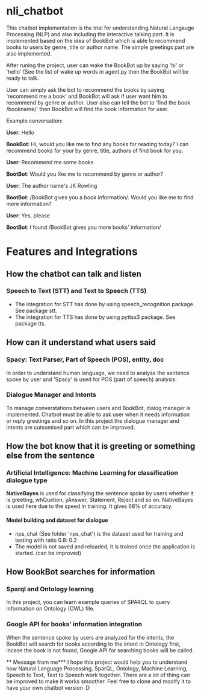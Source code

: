 # nli_chatbot 
This chatbot implementation is the trial for understanding Natural Langauge Processing (NLP) and also including the interactive talking part. It is implemented based on the idea of BookBot which is able to recommend books to users by genre, title or author name. The simple greetings part are also implemented.

After runing the project, user can wake the BookBot up by saying 'hi' or 'hello' (See the list of wake up words in agent.py then the BookBot will be ready to talk. 

User can simply ask the bot to recommend the books by saying 'recommend me a book' and BookBot will ask if user want him to recommend by genre or author. User also can tell the bot to 'find the book /bookname/' then BookBot will find the book information for user.

Example conversation:

**User**: Hello

**BookBot**: Hi, would you like me to find any books for reading today? I can recommend books for your by genre, title, authors of find book for you.

**User**: Recommend me some books 

**BootBot**: Would you like me to recommend by genre or author?

**User**: The author name's JK Rowling

**BootBot**: /BookBot gives you a book information/. Would you like me to find more information?

**User**: Yes, please

**BootBot**: I found /BookBot gives you more books' information/


# Features and Integrations

## How the chatbot can talk and listen
### Speech to Text (STT) and Text to Speech (TTS)
* The integration for STT has done by using speech_recognition package. See package stt.
* The integration for TTS has done by using pyttsx3 package. See package tts.


## How can it understand what users said

### Spacy: Text Parser, Part of Speech (POS), entity, doc
In order to understand human language, we need to analyse the sentence spoke by user and 'Spacy' is used for POS (part of speech) analysis.

### Dialogue Manager and Intents
To manage converstations between users and BookBot, dialog manager is implemented. Chatbot must be able to ask user when it needs information or reply greetings and so on. In this project the dialogue manager and intents are cutsomised part which can be improved.

## How the bot know that it is greeting or something else from the sentence

### Artificial Intelligence: Machine Learning for classification dialogue type
**NativeBayes** is used for classifying the sentence spoke by users whether it is greeting, whQuetion, yAnswer, Statement, Reject and so on. NativeBayes is used here due to the speed in training. It gives 68% of accuracy. 

#### Model building and dataset for dialogue
* nps_chat (See folder 'nps_chat') is the dataset used for training and testing with ratio 0.8: 0.2 
* The model is not saved and reloaded, it is trained once the application is started. (can be improved)

## How BookBot searches for information

### Sparql and Ontology learning
In this project, you can learn example queries of SPARQL to query information on Ontology (OWL) file.

### Google API for books' information integration
When the sentence spoke by users are analyzed for the intents, the BookBot will search for books according to the intent in Ontology first, incase the book is not found, Google API for searching books will be called.



** Message from me***
I hope this project would help you to understand how Natural Language Processing, SparQL, Ontology, Machine Learning, Speech to Text, Text to Speech work together. There are a lot of thing can be improved to make it works smoother. Feel free to clone and modify it to have your own chatbot version :D


